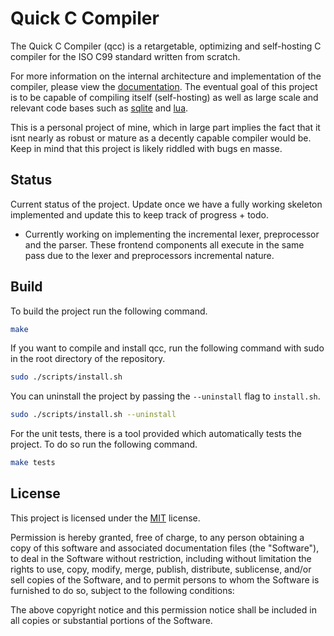 # Quick C Compiler

The Quick C Compiler (qcc) is a retargetable, optimizing and self-hosting
C compiler for the ISO C99 standard written from scratch.

For more information on the internal architecture and implementation of the
compiler, please view the [documentation](/docs). The eventual goal of this
project is to be capable of compiling itself (self-hosting) as well as large
scale and relevant code bases such as [sqlite](https://github.com/sqlite/sqlite)
and [lua](https://github.com/lua/lua).

This is a personal project of mine, which in large part implies the fact that
it isnt nearly as robust or mature as a decently capable compiler would be. Keep
in mind that this project is likely riddled with bugs en masse.

## Status

Current status of the project. Update once we have a fully working skeleton
implemented and update this to keep track of progress + todo.

* Currently working on implementing the incremental lexer, preprocessor and
  the parser. These frontend components all execute in the same pass due to
  the lexer and preprocessors incremental nature.

## Build

To build the project run the following command.

```sh
make
```

If you want to compile and install qcc, run the following command with sudo
in the root directory of the repository.

```sh
sudo ./scripts/install.sh
```

You can uninstall the project by passing the `--uninstall` flag to `install.sh`.

```sh
sudo ./scripts/install.sh --uninstall
```

For the unit tests, there is a tool provided which automatically tests the
project. To do so run the following command.

```sh
make tests
```

## License

This project is licensed under the [MIT](/LICENSE) license.

Permission is hereby granted, free of charge, to any person obtaining a copy
of this software and associated documentation files (the "Software"), to deal
in the Software without restriction, including without limitation the rights
to use, copy, modify, merge, publish, distribute, sublicense, and/or sell
copies of the Software, and to permit persons to whom the Software is
furnished to do so, subject to the following conditions:

The above copyright notice and this permission notice shall be included in all
copies or substantial portions of the Software.
